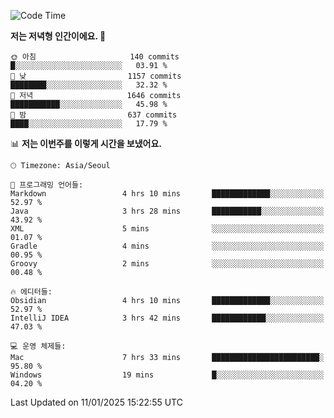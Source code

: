   <!--START_SECTION:waka-->
![Code Time](http://img.shields.io/badge/Code%20Time-465%20hrs%2033%20mins-blue)

**저는 저녁형 인간이에요. 🦉** 

```text
🌞 아침                     140 commits         █░░░░░░░░░░░░░░░░░░░░░░░░   03.91 % 
🌆 낮　                     1157 commits        ████████░░░░░░░░░░░░░░░░░   32.32 % 
🌃 저녁                     1646 commits        ███████████░░░░░░░░░░░░░░   45.98 % 
🌙 밤　                     637 commits         ████░░░░░░░░░░░░░░░░░░░░░   17.79 % 
```


📊 **저는 이번주를 이렇게 시간을 보냈어요.** 

```text
🕑︎ Timezone: Asia/Seoul

💬 프로그래밍 언어들: 
Markdown                 4 hrs 10 mins       █████████████░░░░░░░░░░░░   52.97 % 
Java                     3 hrs 28 mins       ███████████░░░░░░░░░░░░░░   43.92 % 
XML                      5 mins              ░░░░░░░░░░░░░░░░░░░░░░░░░   01.07 % 
Gradle                   4 mins              ░░░░░░░░░░░░░░░░░░░░░░░░░   00.95 % 
Groovy                   2 mins              ░░░░░░░░░░░░░░░░░░░░░░░░░   00.48 % 

🔥 에디터들: 
Obsidian                 4 hrs 10 mins       █████████████░░░░░░░░░░░░   52.97 % 
IntelliJ IDEA            3 hrs 42 mins       ████████████░░░░░░░░░░░░░   47.03 % 

💻 운영 체제들: 
Mac                      7 hrs 33 mins       ████████████████████████░   95.80 % 
Windows                  19 mins             █░░░░░░░░░░░░░░░░░░░░░░░░   04.20 % 
```


 Last Updated on 11/01/2025 15:22:55 UTC
<!--END_SECTION:waka-->
